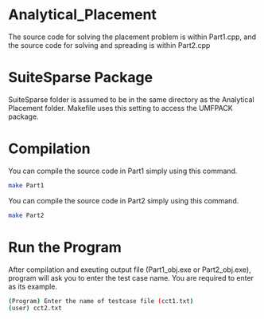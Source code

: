 # Analytical_Placement
The source code for solving the placement problem is within Part1.cpp, and the source code for solving and spreading is within Part2.cpp

# SuiteSparse Package
SuiteSparse folder is assumed to be in the same directory as the Analytical Placement folder. Makefile uses this setting to access the UMFPACK package. 

# Compilation
You can compile the source code in Part1 simply using this command.

```bash
make Part1
```
You can compile the source code in Part2 simply using this command.

```bash
make Part2
```

# Run the Program
After compilation and exeuting output file (Part1_obj.exe or Part2_obj.exe), program will ask you to enter the test case name. You are required to enter as its example.
```bash
(Program) Enter the name of testcase file (cct1.txt)
(user) cct2.txt
